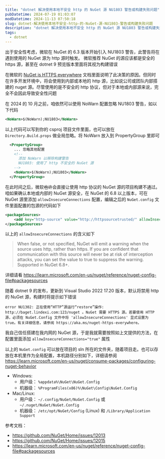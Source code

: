 ```yaml
---
title: "dotnet 解决使用本地不安全 http 的 NuGet 源 NU1803 警告或构建失败问题"
pubDatetime: 2024-07-19 01:03:07
modDatetime: 2024-11-13 07:50:18
slug: dotnet-解决使用本地不安全-http-的-NuGet-源-NU1803-警告或构建失败问题
description: "dotnet 解决使用本地不安全 http 的 NuGet 源 NU1803 警告或构建失败问题"
tags:
  - dotnet
---
```





出于安全性考虑，微软在 NuGet 的 6.3 版本开始引入 NU1803 警告，此警告将在遇到使用的 NuGet 源为 http 源时触发。 微软推荐 NuGet 的源应该都是安全的 https 源，甚至在 dotnet 9 预览版本里面将其视为构建错误

<!--more-->


<!-- 发布 -->
<!-- 博客 -->

在微软的 [NuGet is HTTPS everywhere](https://devblogs.microsoft.com/nuget/https-everywhere/) 文档里面说明了此决策的原因。但同时在许多开发环境中，将会使用到内部或本地的 http 源，比如说公司或团队内部搭建的 nuget 源。尽管使用的是不安全的 http 协议，但对于本地或内部源来说，完全不会因此导致安全性问题

在 2024 的 10 月之前，咱依然可以使用 NoWarn 配置忽略 NU1803 警告，如以下代码

```xml
<NoWarn>$(NoWarn);NU1803</NoWarn>
```

以上代码可以写到你的 csproj 项目文件里面，也可以放在 `Directory.Build.props` 做全局忽略。将 NoWarn 放入到 PropertyGroup 里即可

```xml
  <PropertyGroup>
    ... 忽略其他配置
    <!--
      添加 NoWarn 以移除构建警告
      NU1803: 使用了 http 不安全的 NuGet 源
    -->
    <NoWarn>$(NoWarn);NU1803</NoWarn>
  </PropertyGroup>
```

在此时间之后，微软~~也许~~会直接让使用 http 协议的 NuGet 源的项目构建不通过。咱如果确认本地或内部的 NuGet 源安全，在 NuGet 的 6.8 以上版本，可在 NuGet 源里添加 `allowInsecureConnections` 配置，编辑之后的 `NuGet.config` 文件里面配置的包源的代码如下

```xml
<packageSources>
    <add key="http-source" value="http://httpsourcetrusted/" allowInsecureConnections="true" />
</packageSources>
```

以上的 `allowInsecureConnections` 的含义如下

> When false, or not specified, NuGet will emit a warning when the source uses http, rather than https. If you are confident that communication with this source will never be at risk of interception attacks, you can set the value to true to suppress the warning. Supported in NuGet 6.8+.

详细请看 <https://learn.microsoft.com/en-us/nuget/reference/nuget-config-file#packagesources>

随着 dotnet 9 的发布，更新到 Visual Studio 2022 17.20 版本，默认将禁用 http 的 NuGet 源，构建时将提示如下错误

```
error NU1302: 正在使用“HTTP”源运行“restore”操作: http://baget.lindexi.com:123/nuget 。NuGet 需要 HTTPS 源。若要使用 HTTP 源，必须在 NuGet.Config 文件中将 'allowInsecureConnections' 显式设置为 true。有关详细信息，请参阅 https://aka.ms/nuget-https-everywhere。 
```

我自己信任搭建在我内网的 NuGet 源，于是我就需要按照如上文提供的方法，在配置里面添加 `allowInsecureConnections="true"` 属性

以上的 `NuGet.config` 可以放在项目的 sln 所在的文件夹，随着项目走。也可以存放在本机里作为全局配置，本机路径分别如下，详细请参阅 <https://learn.microsoft.com/en-us/nuget/consume-packages/configuring-nuget-behavior>

- Windows: 
  - 用户级： `%appdata%\NuGet\NuGet.Config`
  - 机器级： `%ProgramFiles(x86)%\NuGet\Config\NuGet.Config`
- Mac/Linux: 
  - 用户级： `~/.config/NuGet/NuGet.Config` 或 `~/.nuget/NuGet/NuGet.Config`
  - 机器级： `/etc/opt/NuGet/Config` (Linux) 和 `/Library/Application Support`

参考文档：

- <https://github.com/NuGet/Home/issues/12013>
- <https://github.com/NuGet/Home/issues/12015>
- <https://learn.microsoft.com/en-us/nuget/reference/nuget-config-file#packagesources>
